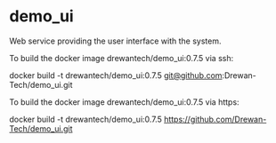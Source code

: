 # demo_ui
Web service providing the user interface with the system.

To build the docker image drewantech/demo_ui:0.7.5 via ssh:

docker build -t drewantech/demo_ui:0.7.5 git@github.com:Drewan-Tech/demo_ui.git

To build the docker image drewantech/demo_ui:0.7.5 via https:

docker build -t drewantech/demo_ui:0.7.5 https://github.com/Drewan-Tech/demo_ui.git
